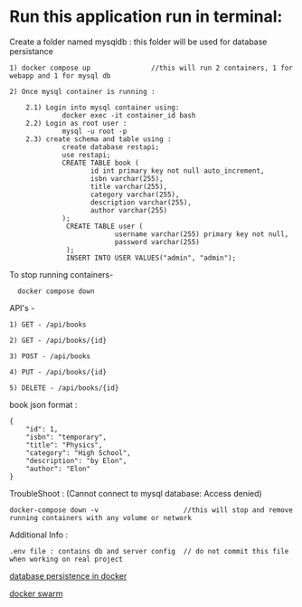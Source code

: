 # Run this application run in terminal:

Create a folder named mysqldb : this folder will be used for database persistance

    1) docker compose up               //this will run 2 containers, 1 for webapp and 1 for mysql db

    2) Once mysql container is running : 

        2.1) Login into mysql container using:
                 docker exec -it container_id bash
        2.2) Login as root user : 
                 mysql -u root -p
        2.3) create schema and table using : 
                 create database restapi;
                 use restapi;
                 CREATE TABLE book (
                        id int primary key not null auto_increment,
                        isbn varchar(255),
                        title varchar(255),
                        category varchar(255),
                        description varchar(255),
                        author varchar(255)
                 );
                  CREATE TABLE user (
                              username varchar(255) primary key not null,
                              password varchar(255)
                  );
                  INSERT INTO USER VALUES("admin", "admin");


To stop running containers-  

      docker compose down

API's - 

    1) GET - /api/books

    2) GET - /api/books/{id}

    3) POST - /api/books

    4) PUT - /api/books/{id}

    5) DELETE - /api/books/{id}


book json format : 

    {
        "id": 1,
        "isbn": "temporary",
        "title": "Physics",
        "category": "High School",
        "description": "by Elon",
        "author": "Elon"
    }

TroubleShoot : (Cannot connect to mysql database: Access denied)

    docker-compose down -v                     //this will stop and remove running containers with any volume or network

Additional Info : 

    .env file : contains db and server config  // do not commit this file when working on real project

[database persistence in docker](https://www.youtube.com/watch?v=G-5c25DYnfI)

[docker swarm](https://www.youtube.com/watch?v=m6WgX_LBtEk)
